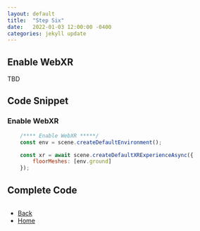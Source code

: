 ```yaml
---
layout: default
title:  "Step Six"
date:   2022-01-03 12:00:00 -0400
categories: jekyll update
---
```

## Enable WebXR

TBD

## Code Snippet

### Enable WebXR

```javascript
    /**** Enable WebXR *****/
    const env = scene.createDefaultEnvironment();

    const xr = await scene.createDefaultXRExperienceAsync({
        floorMeshes: [env.ground]
    });
```

## Complete Code

```javascript

```

<ul class="actions">
<li><a href="https://aprilspeight.github.io/workshop-babylonjs/jekyll/update/2022/01/04/step-five.html" class="button special">Back</a></li>
<li><a href="https://aprilspeight.github.io/workshop-babylonjs/" class="button">Home</a></li>
</ul>